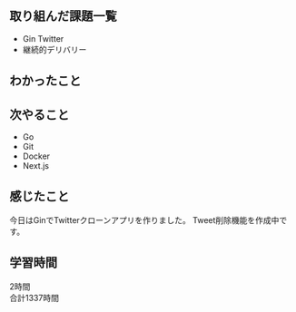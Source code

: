 ## 取り組んだ課題一覧
- Gin Twitter
- 継続的デリバリー

## わかったこと

## 次やること
- Go
- Git
- Docker
- Next.js

## 感じたこと
今日はGinでTwitterクローンアプリを作りました。
Tweet削除機能を作成中です。

## 学習時間
2時間<br />
合計1337時間
